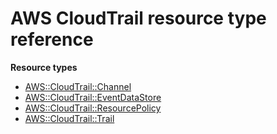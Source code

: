 # AWS CloudTrail resource type reference<a name="AWS_CloudTrail"></a>

**Resource types**
+ [AWS::CloudTrail::Channel](aws-resource-cloudtrail-channel.md)
+ [AWS::CloudTrail::EventDataStore](aws-resource-cloudtrail-eventdatastore.md)
+ [AWS::CloudTrail::ResourcePolicy](aws-resource-cloudtrail-resourcepolicy.md)
+ [AWS::CloudTrail::Trail](aws-resource-cloudtrail-trail.md)